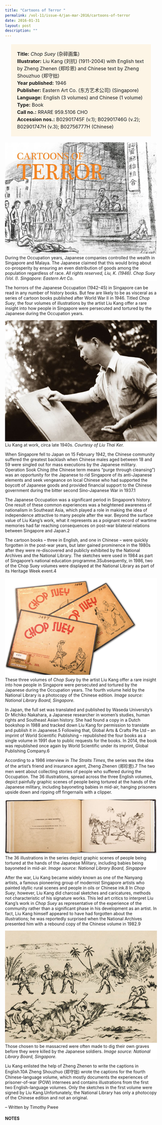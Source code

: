 ```yaml
---
title: "Cartoons of Terror "
permalink: /vol-11/issue-4/jan-mar-2016/cartoons-of-terror
date: 2016-01-31
layout: post
description: ""
---
```

<span style="background-colour: #fdf5e6; padding: 20px; margin: 20px; background:#fdf5e6; display:block; font-size:1rem; line-height:1.5rem;"> 
	<b>Title:</b> <i>Chop Suey</i> (杂碎画集)<br>
<b>Illustrator:</b> Liu Kang (刘抗) (1911-2004) with English text by Zheng Zhenen (郑珍恩) and Chinese text by Zheng Shouzhuo (郑守拙)<br>
<b>Year published:</b> 1946<br>
<b>Publisher:</b> Eastern Art Co. (东方艺术公司) (Singapore)<br>
<b>Language:</b> English (3 volumes) and Chinese 
(1 volume)<br>
<b>Type:</b> Book<br>
<b>Call no.:</b> RRARE 959.5106 CHO<br>
<b>Accession nos.:</b> B02901745F (v.1); 
B02901746G (v.2); B02901747H (v.3); 
B02756777H (Chinese)
</span>

<img src="/images/vol-11-issue-4/cartoons-of-terror/T1.JPG">
<div style="background-color: white;">During the Occupation years, Japanese companies controlled the wealth in Singapore and Malaya. The Japanese claimed that this would bring about co-prosperity by ensuring an even distribution of goods among the population regardless of race. <i>All rights reserved, Liu, K. (1946). 
Chop Suey (Vol. I). Singapore: Eastern Art Co.</i></div>

The horrors of the Japanese Occupation (1942–45) in Singapore can be read in any number of history books. But few are likely to be as visceral as a series of cartoon books published after World War II in 1946. Titled *Chop Suey*, the four volumes of illustrations by the artist Liu Kang offer a rare insight into how people in Singapore were persecuted and tortured by the Japanese during the Occupation years.

<img style="width: 650px; height: 400px;" src="/images/vol-11-issue-4/cartoons-of-terror/T2.JPG">
<div style="background-color: white;"> Liu Kang at work, circa late 1940s. <i>Courtesy of Liu Thai Ker.</i></div>

When Singapore fell to Japan on 15 February 1942, the Chinese community suffered the greatest backlash when Chinese males aged between 18 and 59 were singled out for mass executions by the Japanese military. Operation Sook Ching (the Chinese term means “purge through cleansing”) was an opportunity for the Japanese to rid Singapore of its anti-Japanese elements and seek vengeance on local Chinese who had supported the boycott of Japanese goods and provided financial support to the Chinese government during the bitter second Sino-Japanese War in 1937.1

The Japanese Occupation was a significant period in Singapore’s history. One result of these common experiences was a heightened awareness of nationalism 
in Southeast Asia, which played a role in making the idea of independence attractive to many people after the war. Beyond the surface value of Liu Kang’s work, what it 
represents as a poignant record of wartime memories had far reaching consequences on post-war bilateral relations between Singapore and Japan.2

The cartoon books – three in English, and one in Chinese – were quickly forgotten in the post-war years, but later gained prominence in the 1980s after they were re-discovered and publicly exhibited by the National Archives and the National Library. The sketches were used in 1984 as part of Singapore’s national education programme.3Subsequently, in 1986, two of the Chop Suey volumes were displayed at the National Library as part of its Heritage Week event.4

<img src="/images/vol-11-issue-4/cartoons-of-terror/T3.JPG">
<div style="background-color: white;"> These three volumes of <i>Chop Suey</i> by the artist Liu Kang offer a rare insight into how people in Singapore were persecuted and tortured by the Japanese during the Occupation years. The fourth volume held by the National Library is a photocopy of the Chinese edition. <i>Image source: National Library Board, Singapore.</i></div>

In Japan, the full set was translated and published by Waseda University’s Dr Michiko Nakahara, a Japanese researcher in women’s studies, human rights and Southeast Asian history. She had found a copy in a Dutch bookshop in 1988 and tracked down Liu Kang for permission to translate and publish it in Japanese.5 Following that, Global Arts & Crafts Pte Ltd – an imprint of World Scientific Publishing – republished the four books as a single volume in 1991 due to public requests for the books. In 2014, the book was republished once again by World Scientific under its imprint, Global Publishing Company.6

According to a 1986 interview in *The Straits Times*, the series was the idea of the artist’s friend and insurance agent, Zheng Zhenen (郑珍恩).7 The two men went about 
collecting stories of people who suffered during the Occupation. The 36 illustrations, spread across the three English volumes, depict painfully graphic scenes of people being tortured at the hands of the Japanese military, including bayoneting babies in mid-air, hanging prisoners upside down and ripping off fingernails with a clipper.

<img src="/images/vol-11-issue-4/cartoons-of-terror/T4.JPG">
<div style="background-color: white;"> The 36 illustrations in the series depict graphic scenes of people being tortured at the hands of the Japanese Military, including babies being bayoneted in mid-air. <i>Image source: National Library Board, Singapore</i></div>

After the war, Liu Kang became widely known as one of the Nanyang artists, a famous pioneering group of modernist Singapore artists who painted idyllic rural scenes and people in oils or Chinese ink.8 In *Chop Suey*, however, Liu Kang did charcoal sketches and caricatures, methods not characteristic of his signature works. This led art critics to interpret Liu Kang’s work in *Chop Suey* as representative of the experience of the community rather than a significant phase in his development as an artist. In fact, Liu Kang himself appeared to have had forgotten about the illustrations; he was reportedly surprised when the National Archives presented him with a rebound copy of the Chinese volume in 1982.9

<img src="/images/vol-11-issue-4/cartoons-of-terror/T5.JPG">
<div style="background-color: white;"> Those chosen to be massacred were often made to dig their own graves before they were killed by the Japanese soldiers. <i>Image source: National Library Board, Singapore.</i></div>

Liu Kang enlisted the help of Zheng Zhenen to write the captions in English.10A Zheng Shouzhuo (郑守拙) wrote the captions for the fourth Chinese-language volume, which mostly documents the experiences of prisoner-of-war (POW) internees and contains illustrations from the first two English-language volumes. Only the sketches in the first volume were signed by Liu Kang.Unfortunately, the National Library has only a photocopy of the Chinese edition and not an original. 

– Written by Timothy Pwee

#### **NOTES**
[^1]:Frei, H. P. (2004). [*Guns of February: Ordinary Japanese soldiers’ views of the Malayan campaign and the fall of Singapore, 1941–42*](https://eservice.nlb.gov.sg/item_holding.aspx?bid=11919202) (p. 148). Singapore: Singapore University Press. Call no.: RSING 940.5425 FRE-[WAR]; Koh, E. (2013). [*Diaspora at war: The Chinese of Singapore between empire and nation, 1937–1945*](http://eservice.nlb.gov.sg/item_holding_s.aspx?bid=200135133). Leiden: Brill. Call no.: RSING 305.89510595709044 KOH.
[^2]:Cheah, B. K. (2000). Memory as history and moral judgement: Oral and written accounts of the Japanese Occupation of Malaya. In P. H. Lim & D. Wong (Eds.), [*War and memory in Malaysia and Singapore*](http://eservice.nlb.gov.sg/item_holding_s.aspx?bid=9570099) (pp. 23–41). Singapore: Institute of Southeast Asian Studies. Call no.: RSING 959.503 WAR
[^3]:Lim, C. T. (2004, Fall). Chop Suey – Cartoons about the Japanese Occupation and National Education in Singapore. [*International Journal of Comic Art*](http://eservice.nlb.gov.sg/item_holding_s.aspx?bid=12505862)*, 6*(2), 415–430; Alfred, H. (1983, December 24). [History simple and relevant](http://eresources.nlb.gov.sg/newspapers/Digitised/Article/straitstimes19831224-1.2.6.aspx). *The Straits Times*, p. 1. Retrieved from NewspaperSG.
[^4]:Chong, W. H. (1986, September 23). [Cartoons on a reign of terror](http://eresources.nlb.gov.sg/newspapers/Digitised/Article/straitstimes19860923-1.2.71.5.1.aspx). *The Straits Times*, p. 3. Retrieved from NewspaperSG.
[^5]:Nakahara, M. (1990). [*チョプスイ: シンガポールの日本兵たち*](https://eservice.nlb.gov.sg/item_holding.aspx?bid=6199740). Tokyo: めこん. Call no.: RSING 940.53595 CHO; [Asian treasure](http://eresources.nlb.gov.sg/newspapers/Digitised/Article/straitstimes19910406-1.2.63.8.3.aspx). (1991, April 6). *The Straits Times*, p. 9. Retrieved from NewspaperSG.
[^6]:Liu, K. (1991). [*Za sui hua ji = Chop suey*](https://eservice.nlb.gov.sg/item_holding.aspx?bid=84536634). Singapore: Global Arts & Crafts Pte Ltd. Call no.: RSING 940.53595 LK-[WAR]; Liu, K. (2014). [*Za sui hua ji = Chop suey*](https://eservice.nlb.gov.sg/item_holding.aspx?bid=200754051). Global Publishing Company. Call no.: RSING 940.53595 LK.
[^7]:[*The Straits Times*](http://eresources.nlb.gov.sg/newspapers/Digitised/Article/straitstimes19860923-1.2.71.5.1.aspx), 23 Sep 1986, p. 3; 黄玉云 (1986, September 19). [漫画缩写三年八个月](http://eresources.nlb.gov.sg/newspapers/Digitised/Article/lhzb19860919-1.2.15.1.aspx). *联合早报* [Lianhe Zaobao], p. 5. Retrieved from NewspaperSG.
[^8]:Yeo, W. W. (Ed.). (2011). [*Liu Kang: Colourful modernist*](http://eservice.nlb.gov.sg/item_holding_s.aspx?bid=13919955) (p. 8). Singapore: The National Art Gallery. Call no.: RSING 759.95957 LIU.
[^9]:[*The Straits Times*](http://eresources.nlb.gov.sg/newspapers/Digitised/Article/straitstimes19860923-1.2.71.5.1.aspx), 23 Sep 1986, p. 3.
[^10]:李永乐 (1987, February 16). [绘出染血的历史](http://eresources.nlb.gov.sg/newspapers/Digitised/Article/lhwb19870216-1.2.21.2.1.aspx). *联合晚报* [Lianhe Wanbao], p. 12. Retrieved from NewspaperSG.